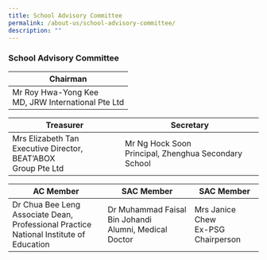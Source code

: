 ```yaml
---
title: School Advisory Committee
permalink: /about-us/school-advisory-committee/
description: ""
---
```

### School Advisory Committee

| Chairman |
|---|
| Mr Roy Hwa-Yong Kee <br/>MD, JRW International Pte Ltd |

| Treasurer | Secretary |
|---|---|
| Mrs Elizabeth Tan <br/> Executive Director, BEAT’ABOX <br/>Group Pte Ltd | Mr Ng Hock Soon <br/>Principal, Zhenghua Secondary School |

| AC Member | SAC Member | SAC Member |
|---|---|---|
| Dr Chua Bee Leng <br/>Associate Dean, Professional Practice<br/> National Institute of Education | Dr Muhammad Faisal Bin Johandi<br/> Alumni, Medical Doctor | Mrs Janice Chew <br/> Ex-PSG Chairperson |